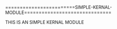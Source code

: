 ========================SIMPLE-KERNAL-MODULE==============================


THIS IS AN SIMPLE KERNAL MODULE 